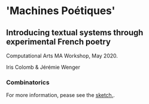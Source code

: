 # 'Machines Poétiques'
## Introducing textual systems through experimental French poetry

Computational Arts MA Workshop, May 2020.

Iris Colomb & Jérémie Wenger

### Combinatorics

For more information, pease see the [sketch](combinatorics/sketch.js)[.](https://docs.google.com/presentation/d/1PesszfRm7_NBOD0qgP8QMgdDadXL1RbRLubUsQ6iPLI/edit?usp=sharing).
